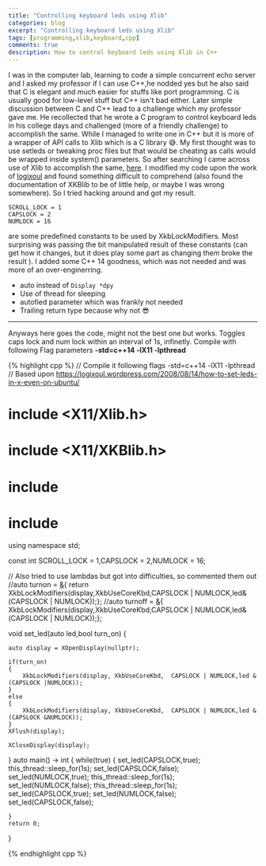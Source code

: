 ```yaml
---
title: "Controlling keyboard leds using Xlib"
categories: blog
excerpt: "Controlling keyboard leds using Xlib"
tags: [programming,xlib,keyboard,cpp]
comments: true
description: How to control keyboard leds using Xlib in C++  
---
```


I was in the computer lab, learning to code a simple concurrent echo server and I asked my professor if I can use C++,he nodded yes but he also said that C is elegant and much easier for stuffs like port programming. C is usually good for low-level stuff but C++ isn't bad either. Later simple discussion between C and C++ lead to a challenge which my professor gave me. He recollected that he wrote a C program to control keyboard leds in his college days and challenged (more of a friendly challenge) to accomplish the same. While I managed to write one in C++ but it is more of a wrapper of API calls to Xlib which is a C library :sweat_smile:. My first thought was to use setleds or tweaking proc files but that would be cheating as calls would be wrapped inside system() parameters. So after searching I came across use of Xlib to accomplish the same, [here](https://logixoul.wordpress.com/2008/08/14/how-to-set-leds-in-x-even-on-ubuntu/). I modified my code upon the work of [logixoul](https://logixoul.wordpress.com/2008/08/14/how-to-set-leds-in-x-even-on-ubuntu/) and found something difficult to comprehend (also found the documentation of XKBlib to be of little help, or maybe I was wrong somewhere). So I tried hacking around and got my result.
```
SCROLL_LOCK = 1
CAPSLOCK = 2
NUMLOCK = 16
```
are some predefined constants to be used by XkbLockModifiers. Most surprising was passing the bit manipulated result of these constants (can get how it changes, but it does play some part as changing them broke the result ).
I added some C++ 14 goodness, which was not needed and was more of an over-enginerring.

- auto instead of ```Display *dpy ```
- Use of thread for sleeping
- autofied parameter which was frankly not needed
- Trailing return type because why not :sunglasses:

<hr>

Anyways here goes the code, might not the best one but works. Toggles caps lock and num lock within an interval of 1s, infinetly.
Compile with following  Flag parameters **-std=c++14 -lX11 -lpthread**

{% highlight cpp %}
// Compile it  following flags -std=c++14 -lX11 -lpthread  
// Based upon https://logixoul.wordpress.com/2008/08/14/how-to-set-leds-in-x-even-on-ubuntu/
# include <X11/Xlib.h>
# include <X11/XKBlib.h>
# include <thread>
# include<iostream>

using namespace std;

const int  SCROLL_LOCK = 1,CAPSLOCK = 2,NUMLOCK = 16;

// Also tried to use lambdas but got into difficulties, so commented them out
//auto turnon = [&](){ return XkbLockModifiers(display,XkbUseCoreKbd,CAPSLOCK |  NUMLOCK,led&(CAPSLOCK |  NUMLOCK));};
//auto turnoff = [&](){ XkbLockModifiers(display,XkbUseCoreKbd,CAPSLOCK |  NUMLOCK,led&(CAPSLOCK |  NUMLOCK));};

void set_led(auto led,bool turn_on)
{

    auto display = XOpenDisplay(nullptr);

    if(turn_on)
    {
        XkbLockModifiers(display, XkbUseCoreKbd,  CAPSLOCK | NUMLOCK,led & (CAPSLOCK |NUMLOCK));
    }
    else
    {
        XkbLockModifiers(display, XkbUseCoreKbd,  CAPSLOCK | NUMLOCK,led & (CAPSLOCK &NUMLOCK));
    }
    XFlush(display);

    XCloseDisplay(display);
}
auto main() -> int
{
    while(true)
    {
        set_led(CAPSLOCK,true);
        this_thread::sleep_for(1s);
        set_led(CAPSLOCK,false);
        set_led(NUMLOCK,true);
        this_thread::sleep_for(1s);
        set_led(NUMLOCK,false);
        this_thread::sleep_for(1s);
        set_led(CAPSLOCK,true);
        set_led(NUMLOCK,false);
        set_led(CAPSLOCK,false);

    }
    return 0;
}

{% endhighlight cpp %}
